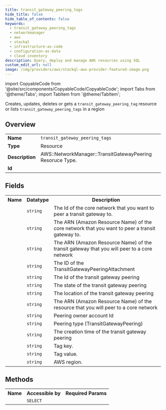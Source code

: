 ```yaml
---
title: transit_gateway_peering_tags
hide_title: false
hide_table_of_contents: false
keywords:
  - transit_gateway_peering_tags
  - networkmanager
  - aws
  - stackql
  - infrastructure-as-code
  - configuration-as-data
  - cloud inventory
description: Query, deploy and manage AWS resources using SQL
custom_edit_url: null
image: /img/providers/aws/stackql-aws-provider-featured-image.png
---
```


import CopyableCode from '@site/src/components/CopyableCode/CopyableCode';
import Tabs from '@theme/Tabs';
import TabItem from '@theme/TabItem';

Creates, updates, deletes or gets a <code>transit_gateway_peering_tag</code> resource or lists <code>transit_gateway_peering_tags</code> in a region

## Overview
<table><tbody>
<tr><td><b>Name</b></td><td><code>transit_gateway_peering_tags</code></td></tr>
<tr><td><b>Type</b></td><td>Resource</td></tr>
<tr><td><b>Description</b></td><td>AWS::NetworkManager::TransitGatewayPeering Resoruce Type.</td></tr>
<tr><td><b>Id</b></td><td><CopyableCode code="aws.networkmanager.transit_gateway_peering_tags" /></td></tr>
</tbody></table>

## Fields
<table><tbody><tr><th>Name</th><th>Datatype</th><th>Description</th></tr><tr><td><CopyableCode code="core_network_id" /></td><td><code>string</code></td><td>The Id of the core network that you want to peer a transit gateway to.</td></tr>
<tr><td><CopyableCode code="core_network_arn" /></td><td><code>string</code></td><td>The ARN (Amazon Resource Name) of the core network that you want to peer a transit gateway to.</td></tr>
<tr><td><CopyableCode code="transit_gateway_arn" /></td><td><code>string</code></td><td>The ARN (Amazon Resource Name) of the transit gateway that you will peer to a core network</td></tr>
<tr><td><CopyableCode code="transit_gateway_peering_attachment_id" /></td><td><code>string</code></td><td>The ID of the TransitGatewayPeeringAttachment</td></tr>
<tr><td><CopyableCode code="peering_id" /></td><td><code>string</code></td><td>The Id of the transit gateway peering</td></tr>
<tr><td><CopyableCode code="state" /></td><td><code>string</code></td><td>The state of the transit gateway peering</td></tr>
<tr><td><CopyableCode code="edge_location" /></td><td><code>string</code></td><td>The location of the transit gateway peering</td></tr>
<tr><td><CopyableCode code="resource_arn" /></td><td><code>string</code></td><td>The ARN (Amazon Resource Name) of the resource that you will peer to a core network</td></tr>
<tr><td><CopyableCode code="owner_account_id" /></td><td><code>string</code></td><td>Peering owner account Id</td></tr>
<tr><td><CopyableCode code="peering_type" /></td><td><code>string</code></td><td>Peering type (TransitGatewayPeering)</td></tr>
<tr><td><CopyableCode code="created_at" /></td><td><code>string</code></td><td>The creation time of the transit gateway peering</td></tr>
<tr><td><CopyableCode code="tag_key" /></td><td><code>string</code></td><td>Tag key.</td></tr>
<tr><td><CopyableCode code="tag_value" /></td><td><code>string</code></td><td>Tag value.</td></tr>
<tr><td><CopyableCode code="region" /></td><td><code>string</code></td><td>AWS region.</td></tr>
</tbody></table>

## Methods

<table><tbody>
  <tr>
    <th>Name</th>
    <th>Accessible by</th>
    <th>Required Params</th>
  </tr>
  <tr>
    <td><CopyableCode code="view" /></td>
    <td><code>SELECT</code></td>
    <td><CopyableCode code="region" /></td>
  </tr>
</tbody></table>








